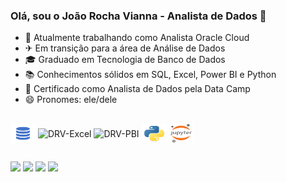 ### Olá, sou o João Rocha Vianna - Analista de Dados 👋

- 🔭 Atualmente trabalhando como Analista Oracle Cloud
- ✈ Em transição para a área de Análise de Dados
- 🎓 Graduado em Tecnologia de Banco de Dados
- 📚 Conhecimentos sólidos em SQL, Excel, Power BI e Python
- 🎯 Certificado como Analista de Dados pela Data Camp
- 😄 Pronomes: ele/dele

<div style="display: inline_block"><br>
  <img align="center" alt="DRV-SQL" height="30" width="40" src="https://raw.githubusercontent.com/github/explore/master/topics/sql/sql.png">
  <img align="center" alt="DRV-Excel" height="30" width="40" src="https://github.com/rocha-vianna/rocha-vianna/assets/118622964/43634694-452f-4579-9b0b-3e9b34d38c2c">
  <img align="center" alt="DRV-PBI" height="30" width="40" src="https://github.com/rocha-vianna/rocha-vianna/assets/118622964/a96f98f2-8212-4578-9704-1a9b36d0ab87">
  <img align="center" alt="DRV-Python" height="30" width="40" src="https://raw.githubusercontent.com/devicons/devicon/master/icons/python/python-original.svg">
  <img align="center" alt="DRV-JPNB" height="30" width="40" src="https://raw.githubusercontent.com/github/explore/master/topics/jupyter-notebook/jupyter-notebook.png">
</div>

##

<div> 
  <a href = "mailto:jobs.rochavianna@gmail.com"><img src="https://img.shields.io/badge/-Gmail-%23333?style=for-the-badge&logo=gmail&logoColor=white" target="_blank"></a>
  <a href="https://www.linkedin.com/in/rochavianna/" target="_blank"><img src="https://img.shields.io/badge/-LinkedIn-%230077B5?style=for-the-badge&logo=linkedin&logoColor=white" target="_blank"></a> 
  <a href = "https://www.datacamp.com/portfolio/jobsrochavianna"><img src="https://img.shields.io/badge/Datacamp-05192D?style=for-the-badge&logo=datacamp&logoColor=65FF8F" target="_blank"></a>
  <a href = "https://medium.com/@rocha.vianna12"><img src="https://img.shields.io/badge/Medium-12100E?style=for-the-badge&logo=medium&logoColor=white" target="_blank"></a>
  
</div>

<!--

<div>
  <a href = "https://rocha-vianna.github.io/rochavianna.github.io/"><img src="https://svgshare.com/i/y6v.svg" target="_blank"></a>
</div><br>


**rocha-vianna/rocha-vianna** is a ✨ _special_ ✨ repository because its `README.md` (this file) appears on your GitHub profile.

Here are some ideas to get you started:

- 🔭 I’m currently working on ...
- 🌱 I’m currently learning ...
- 👯 I’m looking to collaborate on ...
- 🤔 I’m looking for help with ...
- 💬 Ask me about ...
- 📫 How to reach me: ...
- 😄 Pronouns: ...
- ⚡ Fun fact: ...
-->
